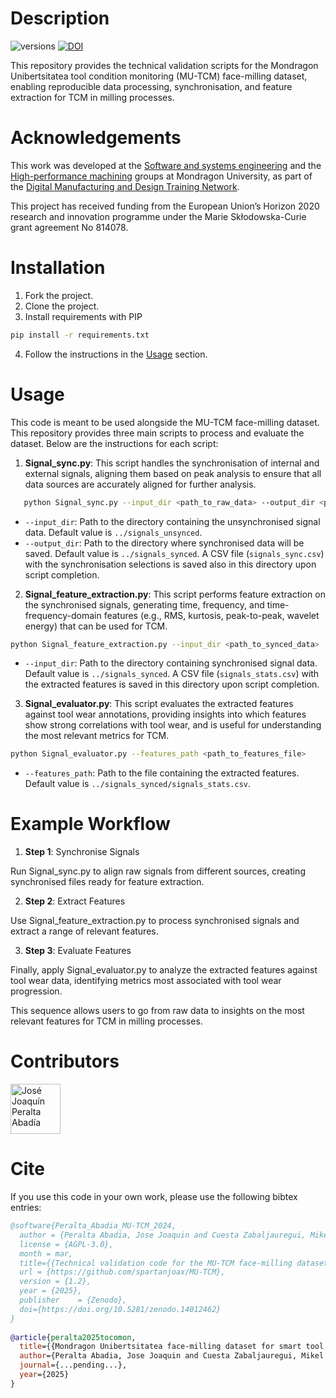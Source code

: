 # Description
![versions](https://upload.wikimedia.org/wikipedia/commons/6/62/Blue_Python_3.11%2B_Shield_Badge.svg)
[![DOI](https://zenodo.org/badge/880366201.svg)](https://doi.org/10.5281/zenodo.14055658)

This repository provides the technical validation scripts for the Mondragon Unibertsitatea tool condition monitoring (MU-TCM) face-milling dataset, 
enabling reproducible data processing, synchronisation, and feature extraction for TCM in milling processes.

# Acknowledgements
This work was developed at the [Software and systems engineering](https://www.mondragon.edu/en/research-transfer/engineering-technology/research-and-transfer-groups/software-systems-engineering) and the [High-performance machining](https://www.mondragon.edu/en/research-transfer/engineering-technology/research-and-transfer-groups/high-performance-machining) groups at Mondragon University, as part of the [Digital Manufacturing and Design Training Network](https://dimanditn.eu/es/home).

This project has received funding from the European Union’s Horizon 2020 research and innovation programme under the Marie Skłodowska-Curie grant agreement No 814078.

# Installation
1. Fork the project.
2. Clone the project.
3. Install requirements with PIP
```bash
pip install -r requirements.txt
```
4. Follow the instructions in the [Usage](#usage) section.

# Usage
This code is meant to be used alongside the MU-TCM face-milling dataset. This repository provides three main scripts to process and evaluate the dataset. Below are the instructions for each script:

1. **Signal_sync.py**:
This script handles the synchronisation of internal and external signals, aligning them based on peak analysis to ensure that all data sources are accurately aligned for further analysis. 

```bash
   python Signal_sync.py --input_dir <path_to_raw_data> --output_dir <path_to_synced_data>
```
- `--input_dir`: Path to the directory containing the unsynchronised signal data. Default value is `../signals_unsynced`.
- `--output_dir`: Path to the directory where synchronised data will be saved. Default value is `../signals_synced`. A CSV file (`signals_sync.csv`) with the synchronisation selections is saved also in this directory  upon script completion.

2. **Signal_feature_extraction.py**:
This script performs feature extraction on the synchronised signals, generating time, frequency, and time-frequency-domain features (e.g., RMS, kurtosis, peak-to-peak, wavelet energy) that can be used for TCM.

```bash
python Signal_feature_extraction.py --input_dir <path_to_synced_data>
```
- `--input_dir`: Path to the directory containing synchronised signal data. Default value is `../signals_synced`. A CSV file (`signals_stats.csv`) with the extracted features is saved in this directory upon script completion.

3. **Signal_evaluator.py**:
This script evaluates the extracted features against tool wear annotations, providing insights into which features show strong correlations with tool wear, and is useful for understanding the most relevant metrics for TCM.

```bash
python Signal_evaluator.py --features_path <path_to_features_file>
```
- `--features_path`: Path to the file containing the extracted features. Default value is `../signals_synced/signals_stats.csv`.

# Example Workflow
1. **Step 1**: Synchronise Signals

Run Signal_sync.py to align raw signals from different sources, creating synchronised files ready for feature extraction.

2. **Step 2**: Extract Features

Use Signal_feature_extraction.py to process synchronised signals and extract a range of relevant features.

3. **Step 3**: Evaluate Features

Finally, apply Signal_evaluator.py to analyze the extracted features against tool wear data, identifying metrics most associated with tool wear progression.

This sequence allows users to go from raw data to insights on the most relevant features for TCM in milling processes.

# Contributors

[//]: contributor-faces

<a href="https://github.com/spartanjoax"><img src="https://avatars.githubusercontent.com/u/29443664?v=4" title="José Joaquín Peralta Abadía" width="80" height="80"></a>

[//]: contributor-faces

# Cite

If you use this code in your own work, please use the following bibtex entries:

```bibtex
@software{Peralta_Abadia_MU-TCM_2024,
  author = {Peralta Abadia, Jose Joaquin and Cuesta Zabaljauregui, Mikel and Larrinaga Barrenechea, Felix},
  license = {AGPL-3.0},
  month = mar,
  title={{Technical validation code for the MU-TCM face-milling dataset}}, 
  url = {https://github.com/spartanjoax/MU-TCM},
  version = {1.2},
  year = {2025},
  publisher    = {Zenodo},
  doi={https://doi.org/10.5281/zenodo.14012462}
}
  
@article{peralta2025tocomon,
  title={{Mondragon Unibertsitatea face-milling dataset for smart tool condition monitoring}},
  author={Peralta Abadia, Jose Joaquin and Cuesta Zabaljauregui, Mikel and Larrinaga Barrenechea, Felix},
  journal={...pending...},
  year={2025}
}
```